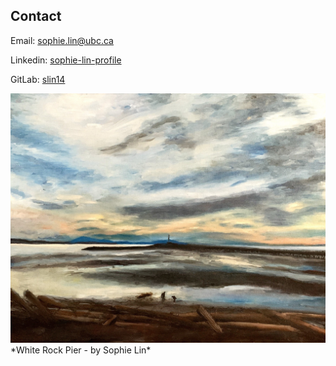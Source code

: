 ## Contact

Email: [sophie.lin@ubc.ca](mailto:sophie.lin@ubc.ca)

Linkedin: [sophie-lin-profile](https://www.linkedin.com/in/sophie-lin-profile/)

GitLab: [slin14](https://gitlab.com/slin14)



<img src="images/whterock.jpg" width=600/>
*White Rock Pier - by Sophie Lin*
